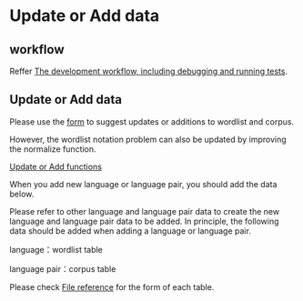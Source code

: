 # Update or Add data

## workflow
Reffer [The development workflow, including debugging and running tests](The_dev_workflow.md).

## Update or Add data

Please use the [form](https://forms.gle/LmWz8DYAc1C9xoRV6) to suggest updates or additions to wordlist and corpus.

However, the wordlist notation problem can also be updated by improving the normalize function.

[Update or Add functions](Update_and_or_functions.md)

When you add new language or language pair, you should add the data below.

Please refer to other language and language pair data to create the new language and language pair data to be added. In principle, the following data should be added when adding a language or language pair.

language：wordlist table

language pair：corpus table

Please check [File reference](File_reference.md) for the form of each table.
